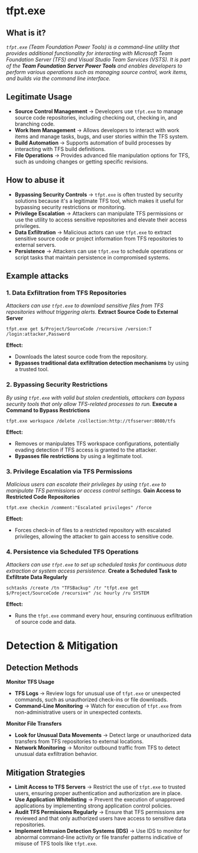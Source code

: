 # tfpt.exe
## What is it?
*```tfpt.exe``` (Team Foundation Power Tools) is a command-line utility that provides additional functionality for interacting with Microsoft Team Foundation Server (TFS) and Visual Studio Team Services (VSTS).*
*It is part of the **Team Foundation Server Power Tools** and enables developers to perform various operations such as managing source control, work items, and builds via the command line interface.*

## Legitimate Usage
- **Source Control Management** → Developers use ```tfpt.exe``` to manage source code repositories, including checking out, checking in, and branching code.
- **Work Item Management** → Allows developers to interact with work items and manage tasks, bugs, and user stories within the TFS system.
- **Build Automation** → Supports automation of build processes by interacting with TFS build definitions.
- **File Operations** → Provides advanced file manipulation options for TFS, such as undoing changes or getting specific revisions.

## How to abuse it
- **Bypassing Security Controls** → ```tfpt.exe``` is often trusted by security solutions because it's a legitimate TFS tool, which makes it useful for bypassing security restrictions or monitoring.
- **Privilege Escalation** → Attackers can manipulate TFS permissions or use the utility to access sensitive repositories and elevate their access privileges.
- **Data Exfiltration** → Malicious actors can use ```tfpt.exe``` to extract sensitive source code or project information from TFS repositories to external servers.
- **Persistence** → Attackers can use ```tfpt.exe``` to schedule operations or script tasks that maintain persistence in compromised systems.

## Example attacks
### 1. Data Exfiltration from TFS Repositories
*Attackers can use ```tfpt.exe``` to download sensitive files from TFS repositories without triggering alerts.*
**Extract Source Code to External Server**

```
tfpt.exe get $/Project/SourceCode /recursive /version:T /login:attacker,Password
```

**Effect:**
- Downloads the latest source code from the repository.
- **Bypasses traditional data exfiltration detection mechanisms** by using a trusted tool.

### 2. Bypassing Security Restrictions
*By using ```tfpt.exe``` with valid but stolen credentials, attackers can bypass security tools that only allow TFS-related processes to run.*
**Execute a Command to Bypass Restrictions**

```
tfpt.exe workspace /delete /collection:http://tfsserver:8080/tfs
```

**Effect:**
- Removes or manipulates TFS workspace configurations, potentially evading detection if TFS access is granted to the attacker.
- **Bypasses file restrictions** by using a legitimate tool.

### 3. Privilege Escalation via TFS Permissions
*Malicious users can escalate their privileges by using ```tfpt.exe``` to manipulate TFS permissions or access control settings.*
**Gain Access to Restricted Code Repositories**

```
tfpt.exe checkin /comment:"Escalated privileges" /force
```

**Effect:**
- Forces check-in of files to a restricted repository with escalated privileges, allowing the attacker to gain access to sensitive code.

### 4. Persistence via Scheduled TFS Operations
*Attackers can use ```tfpt.exe``` to set up scheduled tasks for continuous data extraction or system access persistence.*
**Create a Scheduled Task to Exfiltrate Data Regularly**

```
schtasks /create /tn "TFSBackup" /tr "tfpt.exe get $/Project/SourceCode /recursive" /sc hourly /ru SYSTEM
```

**Effect:**
- Runs the ```tfpt.exe``` command every hour, ensuring continuous exfiltration of source code and data.

# Detection & Mitigation
## Detection Methods
**Monitor TFS Usage**
- **TFS Logs** → Review logs for unusual use of ```tfpt.exe``` or unexpected commands, such as unauthorized check-ins or file downloads.
- **Command-Line Monitoring** → Watch for execution of ```tfpt.exe``` from non-administrative users or in unexpected contexts.

**Monitor File Transfers**
- **Look for Unusual Data Movements** → Detect large or unauthorized data transfers from TFS repositories to external locations.
- **Network Monitoring** → Monitor outbound traffic from TFS to detect unusual data exfiltration behavior.

## Mitigation Strategies
- **Limit Access to TFS Servers** → Restrict the use of ```tfpt.exe``` to trusted users, ensuring proper authentication and authorization are in place.
- **Use Application Whitelisting** → Prevent the execution of unapproved applications by implementing strong application control policies.
- **Audit TFS Permissions Regularly** → Ensure that TFS permissions are reviewed and that only authorized users have access to sensitive data repositories.
- **Implement Intrusion Detection Systems (IDS)** → Use IDS to monitor for abnormal command-line activity or file transfer patterns indicative of misuse of TFS tools like ```tfpt.exe```.
